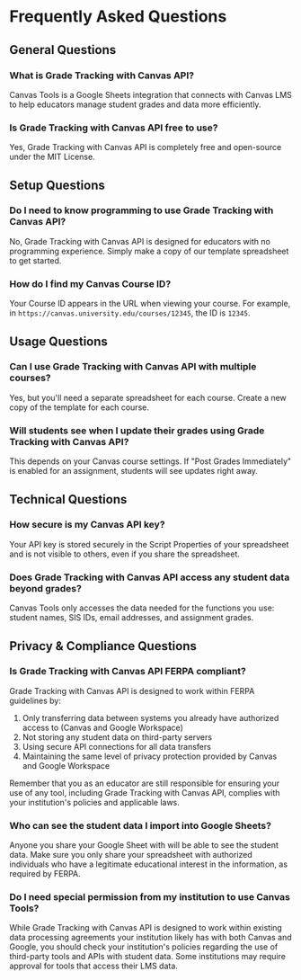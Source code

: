 # Frequently Asked Questions

## General Questions

### What is Grade Tracking with Canvas API?
Canvas Tools is a Google Sheets integration that connects with Canvas LMS to help educators manage student grades and data more efficiently.

### Is Grade Tracking with Canvas API free to use?
Yes, Grade Tracking with Canvas API is completely free and open-source under the MIT License.

## Setup Questions

### Do I need to know programming to use Grade Tracking with Canvas API?
No, Grade Tracking with Canvas API is designed for educators with no programming experience. Simply make a copy of our template spreadsheet to get started.

### How do I find my Canvas Course ID?
Your Course ID appears in the URL when viewing your course. For example, in `https://canvas.university.edu/courses/12345`, the ID is `12345`.

## Usage Questions

### Can I use Grade Tracking with Canvas API with multiple courses?
Yes, but you'll need a separate spreadsheet for each course. Create a new copy of the template for each course.

### Will students see when I update their grades using Grade Tracking with Canvas API?
This depends on your Canvas course settings. If "Post Grades Immediately" is enabled for an assignment, students will see updates right away.

## Technical Questions

### How secure is my Canvas API key?
Your API key is stored securely in the Script Properties of your spreadsheet and is not visible to others, even if you share the spreadsheet.

### Does Grade Tracking with Canvas API access any student data beyond grades?
Canvas Tools only accesses the data needed for the functions you use: student names, SIS IDs, email addresses, and assignment grades.

## Privacy & Compliance Questions

### Is Grade Tracking with Canvas API FERPA compliant?
Grade Tracking with Canvas API is designed to work within FERPA guidelines by:
1. Only transferring data between systems you already have authorized access to (Canvas and Google Workspace)
2. Not storing any student data on third-party servers
3. Using secure API connections for all data transfers
4. Maintaining the same level of privacy protection provided by Canvas and Google Workspace

Remember that you as an educator are still responsible for ensuring your use of any tool, including Grade Tracking with Canvas API, complies with your institution's policies and applicable laws.

### Who can see the student data I import into Google Sheets?
Anyone you share your Google Sheet with will be able to see the student data. Make sure you only share your spreadsheet with authorized individuals who have a legitimate educational interest in the information, as required by FERPA.

### Do I need special permission from my institution to use Canvas Tools?
While Grade Tracking with Canvas API is designed to work within existing data processing agreements your institution likely has with both Canvas and Google, you should check your institution's policies regarding the use of third-party tools and APIs with student data. Some institutions may require approval for tools that access their LMS data.

